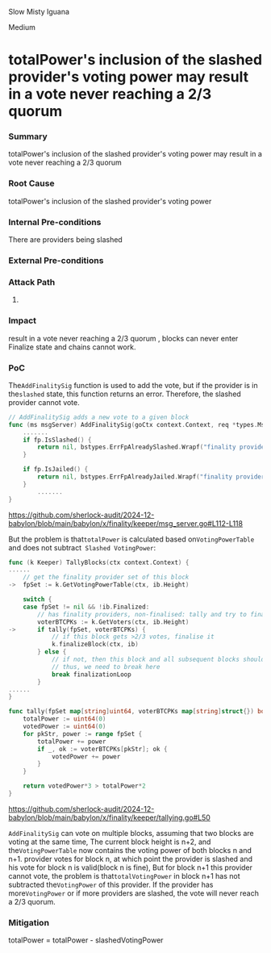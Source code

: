 Slow Misty Iguana

Medium

# totalPower's inclusion of the slashed provider's voting power may result in a vote never reaching a 2/3 quorum

### Summary
totalPower's inclusion of the slashed provider's voting power may result in a vote never reaching a 2/3 quorum

### Root Cause
totalPower's inclusion of the slashed provider's voting power

### Internal Pre-conditions
There are providers being slashed

### External Pre-conditions

### Attack Path
1. 

### Impact
result in a vote never reaching a 2/3 quorum , blocks can never enter Finalize state and chains cannot work.

### PoC

The`AddFinalitySig` function is used to add the vote, but if the provider is in the`slashed` state, this function returns an error.
Therefore, the slashed provider cannot vote.

```go
// AddFinalitySig adds a new vote to a given block
func (ms msgServer) AddFinalitySig(goCtx context.Context, req *types.MsgAddFinalitySig) (*types.MsgAddFinalitySigResponse, error) {
	.......
	if fp.IsSlashed() {
		return nil, bstypes.ErrFpAlreadySlashed.Wrapf("finality provider public key: %s", fpPK.MarshalHex())
	}

	if fp.IsJailed() {
		return nil, bstypes.ErrFpAlreadyJailed.Wrapf("finality provider public key: %s", fpPK.MarshalHex())
	}
        .......
}
```
https://github.com/sherlock-audit/2024-12-babylon/blob/main/babylon/x/finality/keeper/msg_server.go#L112-L118


But the problem is that`totalPower` is calculated based on`VotingPowerTable` and does not subtract` Slashed VotingPower`:

```go
func (k Keeper) TallyBlocks(ctx context.Context) {
......
	// get the finality provider set of this block
->	fpSet := k.GetVotingPowerTable(ctx, ib.Height)

	switch {
	case fpSet != nil && !ib.Finalized:
		// has finality providers, non-finalised: tally and try to finalise the block
		voterBTCPKs := k.GetVoters(ctx, ib.Height)
->		if tally(fpSet, voterBTCPKs) {
			// if this block gets >2/3 votes, finalise it
			k.finalizeBlock(ctx, ib)
		} else {
			// if not, then this block and all subsequent blocks should not be finalised
			// thus, we need to break here
			break finalizationLoop
		}
......
}

func tally(fpSet map[string]uint64, voterBTCPKs map[string]struct{}) bool {
	totalPower := uint64(0)
	votedPower := uint64(0)
	for pkStr, power := range fpSet {
		totalPower += power
		if _, ok := voterBTCPKs[pkStr]; ok {
			votedPower += power
		}
	}

	return votedPower*3 > totalPower*2
}

```

https://github.com/sherlock-audit/2024-12-babylon/blob/main/babylon/x/finality/keeper/tallying.go#L50


`AddFinalitySig` can vote on multiple blocks, assuming that two blocks are voting at the same time,
The current block height is n+2, and the`VotingPowerTable` now contains the voting power of both blocks n and n+1.
provider votes for block n, at which point the provider is slashed and his vote for block n is valid(block n is fine), 
But for block n+1 this provider cannot vote, the problem is that`totalVotingPower` in block n+1 has not subtracted the`VotingPower` of this provider.
If the provider has more`VotingPower` or if more providers are slashed, the vote will never reach a 2/3 quorum.

### Mitigation
totalPower = totalPower - slashedVotingPower
